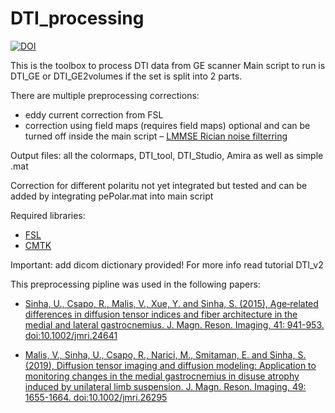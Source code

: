# DTI_processing

[![DOI](https://zenodo.org/badge/168603166.svg)](https://zenodo.org/badge/latestdoi/168603166)

This is the toolbox to process DTI data from GE scanner
Main script to run is DTI_GE or DTI_GE2volumes if the set is split into 2 parts.

There are multiple preprocessing corrections:
  - eddy current correction from FSL
  - correction using field maps (requires field maps) optional and can be turned off inside the main script
  – [LMMSE Rician noise filterring](https://www.mathworks.com/matlabcentral/fileexchange/43992-joint-anisotropic-wiener-filter-for-diffusion-weighted-mri)
 
 Output files: all the colormaps, DTI_tool, DTI_Studio, Amira as well as simple .mat
 
 Correction for different polaritu not yet integrated but tested and can be added by integrating pePolar.mat into main script
 
 
 Required libraries: 
  - [FSL](https://fsl.fmrib.ox.ac.uk/fsl/fslwiki)
  - [CMTK](https://www.nitrc.org/projects/cmtk/)
    
    
Important:  add dicom dictionary provided! For more info read tutorial DTI_v2

This preprocessing pipline was used in the following papers:

- [Sinha, U., Csapo, R., Malis, V., Xue, Y. and Sinha, S. (2015), Age‐related differences in diffusion tensor indices and fiber architecture in the medial and lateral gastrocnemius. J. Magn. Reson. Imaging, 41: 941-953. doi:10.1002/jmri.24641](https://onlinelibrary.wiley.com/doi/abs/10.1002/jmri.24641)

- [Malis, V., Sinha, U., Csapo, R., Narici, M., Smitaman, E. and Sinha, S. (2019), Diffusion tensor imaging and diffusion modeling: Application to monitoring changes in the medial gastrocnemius in disuse atrophy induced by unilateral limb suspension. J. Magn. Reson. Imaging, 49: 1655-1664. doi:10.1002/jmri.26295](https://onlinelibrary.wiley.com/doi/abs/10.1002/jmri.26295)
